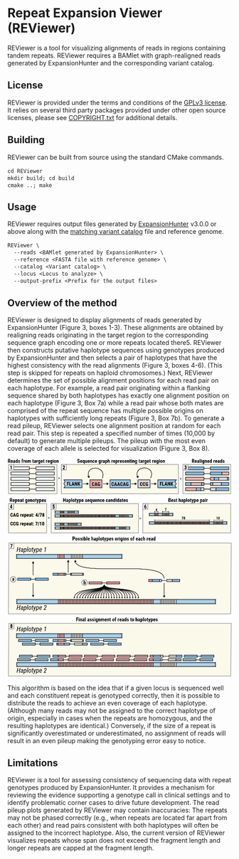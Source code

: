 # Repeat Expansion Viewer (REViewer)

REViewer is a tool for visualizing alignments of reads in regions containing
tandem repeats. REViewer requires a BAMlet with graph-realigned reads generated
by ExpansionHunter and the corresponding variant catalog.

## License
REViewer is provided under the terms and conditions of the [GPLv3 license](LICENSE.txt).
It relies on several third party packages provided under other open source licenses,
please see [COPYRIGHT.txt](COPYRIGHT.txt) for additional details.

## Building

REViewer can be built from source using the standard CMake commands.

```shell script
cd REViewer
mkdir build; cd build
cmake ..; make
```

## Usage

REViewer requires output files generated by [ExpansionHunter](https://github.com/Illumina/ExpansionHunter)
v3.0.0 or above along with the
[matching variant catalog](https://github.com/Illumina/ExpansionHunter/blob/master/docs/04_VariantCatalogFiles.md)
file and reference genome.

```shell script
REViewer \
  --reads <BAMlet generated by ExpansionHunter> \
  --reference <FASTA file with reference genome> \
  --catalog <Variant catalog> \
  --locus <Locus to analyze> \
  --output-prefix <Prefix for the output files>
```

## Overview of the method

REViewer is designed to display alignments of reads generated by ExpansionHunter (Figure 3,
boxes 1-3). These alignments are obtained by realigning reads originating in the target region
to the corresponding sequence graph encoding one or more repeats located there5. REViewer then
constructs putative haplotype sequences using genotypes produced by ExpansionHunter and then
selects a pair of haplotypes that have the highest consistency with the read alignments (Figure 3,
boxes 4-6). (This step is skipped for repeats on haploid chromosomes.) Next, REViewer determines
the set of possible alignment positions for each read pair on each haplotype. For example, a read
pair originating within a flanking sequence shared by both haplotypes has exactly one alignment
position on each haplotype (Figure 3, Box 7a) while a read pair whose both mates are comprised
of the repeat sequence has multiple possible origins on haplotypes with sufficiently long repeats
(Figure 3, Box 7b). To generate a read pileup, REViewer selects one alignment position at random
for each read pair. This step is repeated a specified number of times (10,000 by default) to
generate multiple pileups. The pileup with the most even coverage of each allele is selected
for visualization (Figure 3, Box 8).

![Workflow outline](docs/images/workflow.png)

This algorithm is based on the idea that if a given locus is sequenced well and each constituent
repeat is genotyped correctly, then it is possible to distribute the reads to achieve an even
coverage of each haplotype. (Although many reads may not be assigned to the correct haplotype of
origin, especially in cases when the repeats are homozygous, and the resulting haplotypes are
identical.) Conversely, if the size of a repeat is significantly overestimated or underestimated,
no assignment of reads will result in an even pileup making the genotyping error easy to notice.

## Limitations 
REViewer is a tool for assessing consistency of sequencing data with repeat genotypes produced by 
ExpansionHunter. It provides a mechanism for reviewing the evidence supporting a genotype call in
clinical settings and to identify problematic corner cases to drive future development. The read
pileup plots generated by REViewer may contain inaccuracies: The repeats may not be phased correctly
(e.g., when repeats are located far apart from each other) and read pairs consistent with both
haplotypes will often be assigned to the incorrect haplotype. Also, the current version of REViewer
visualizes repeats whose span does not exceed the fragment length and longer repeats are capped at
the fragment length.
